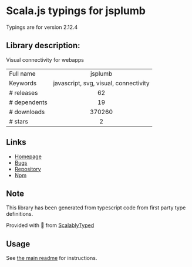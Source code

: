 
# Scala.js typings for jsplumb

Typings are for version 2.12.4

## Library description:
Visual connectivity for webapps

|                    |                 |
| ------------------ | :-------------: |
| Full name          | jsplumb |
| Keywords           | javascript, svg, visual, connectivity |
| # releases         | 62 |
| # dependents       | 19 |
| # downloads        | 370260 |
| # stars            | 2 |

## Links
- [Homepage](https://github.com/jsplumb/jsplumb#readme)
- [Bugs](https://github.com/jsplumb/jsplumb/issues)
- [Repository](https://github.com/jsplumb/jsplumb)
- [Npm](https://www.npmjs.com/package/jsplumb)
    


## Note
This library has been generated from typescript code from first party type definitions.

Provided with :purple_heart: from [ScalablyTyped](https://github.com/oyvindberg/ScalablyTyped)

## Usage
See [the main readme](../../readme.md) for instructions.


